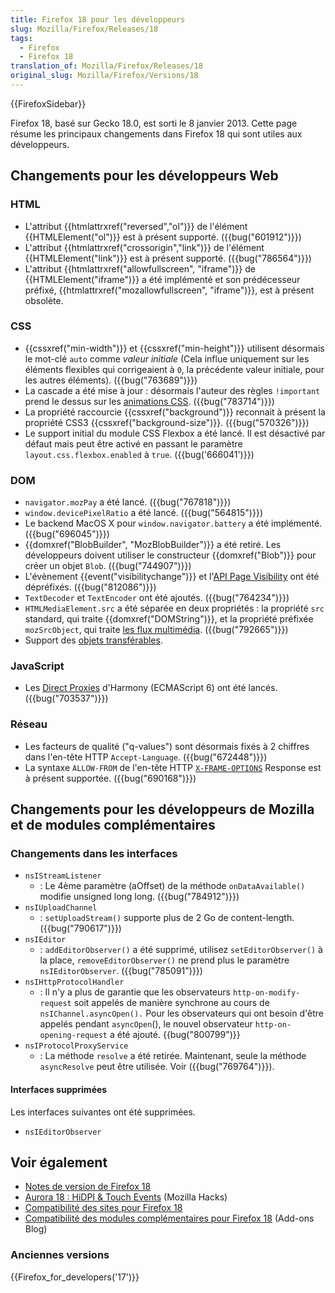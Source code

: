 ```yaml
---
title: Firefox 18 pour les développeurs
slug: Mozilla/Firefox/Releases/18
tags:
  - Firefox
  - Firefox 18
translation_of: Mozilla/Firefox/Releases/18
original_slug: Mozilla/Firefox/Versions/18
---
```

{{FirefoxSidebar}}

Firefox 18, basé sur Gecko 18.0, est sorti le 8 janvier 2013. Cette page résume les principaux changements dans Firefox 18 qui sont utiles aux développeurs.

## Changements pour les développeurs Web

### HTML

- L'attribut {{htmlattrxref("reversed","ol")}} de l'élément {{HTMLElement("ol")}} est à présent supporté. ({{bug("601912")}})
- L'attribut {{htmlattrxref("crossorigin","link")}} de l'élément {{HTMLElement("link")}} est à présent supporté. ({{bug("786564")}})
- L'attribut {{htmlattrxref("allowfullscreen", "iframe")}} de {{HTMLElement("iframe")}} a été implémenté et son prédécesseur préfixé, {{htmlattrxref("mozallowfullscreen", "iframe")}}, est à présent obsolète.

### CSS

- {{cssxref("min-width")}} et {{cssxref("min-height")}} utilisent désormais le mot-clé `auto` comme _valeur initiale_ (Cela influe uniquement sur les éléments flexibles qui corrigeaient à `0`, la précédente valeur initiale, pour les autres éléments). ({{bug("763689")}})
- La cascade a été mise à jour : désormais l'auteur des règles `!important` prend le dessus sur les [animations CSS](/fr/docs/CSS/Animations_CSS). ({{bug("783714")}})
- La propriété raccourcie {{cssxref("background")}} reconnait à présent la propriété CSS3 {{cssxref("background-size")}}. ({{bug("570326")}})
- Le support initial du module CSS Flexbox a été lancé. Il est désactivé par défaut mais peut être activé en passant le paramètre `layout.css.flexbox.enabled` à `true`. ({{bug('666041')}})

### DOM

- `navigator.mozPay` a été lancé. ({{bug("767818")}})
- `window.devicePixelRatio` a été lancé. ({{bug("564815")}})
- Le backend MacOS X pour `window.navigator.battery` a été implémenté. ({{bug("696045")}})
- {{domxref("BlobBuilder", "MozBlobBuilder")}} a été retiré. Les développeurs doivent utiliser le constructeur {{domxref("Blob")}} pour créer un objet `Blob`. ({{bug("744907")}})
- L'évènement {{event("visibilitychange")}} et l'[API Page Visibility](/fr/docs/DOM/Using_the_Page_Visibility_API) ont été dépréfixés. ({{bug("812086")}})
- `TextDecoder` et `TextEncoder` ont été ajoutés. ({{bug("764234")}})
- `HTMLMediaElement.src` a été séparée en deux propriétés : la propriété `src` standard, qui traite {{domxref("DOMString")}}, et la propriété préfixée `mozSrcObject`, qui traite [les flux multimédia](/fr/docs/WebRTC/MediaStream_API). ({{bug("792665")}})
- Support des [objets transférables](/fr/docs/DOM/Using_web_workers#Passing_data_by_transferring_.C2.A0ownership_%28transferable_objects%29).

### JavaScript

- Les [Direct Proxies](/fr/docs/JavaScript/Reference/Global_Objects/Proxy) d'Harmony (ECMAScript 6) ont été lancés. ({{bug("703537")}})

### Réseau

- Les facteurs de qualité ("q-values") sont désormais fixés à 2 chiffres dans l'en-tête HTTP `Accept-Language`. ({{bug("672448")}})
- La syntaxe `ALLOW-FROM` de l'en-tête HTTP [`X-FRAME-OPTIONS`](/fr/docs/HTTP/X-Frame-Options) Response est à présent supportée. ({{bug("690168")}})

## Changements pour les développeurs de Mozilla et de modules complémentaires

### Changements dans les interfaces

- `nsIStreamListener`
  - : Le 4ème paramètre (aOffset) de la méthode `onDataAvailable()` modifie unsigned long long. ({{bug("784912")}})
- `nsIUploadChannel`
  - : `setUploadStream()` supporte plus de 2 Go de content-length. ({{bug("790617")}})
- `nsIEditor`
  - : `addEditorObserver()` a été supprimé, utilisez `setEditorObserver()` à la place, `removeEditorObserver()` ne prend plus le paramètre `nsIEditorObserver`. ({{bug("785091")}})
- `nsIHttpProtocolHandler`
  - : Il n'y a plus de garantie que les observateurs `http-on-modify-request` soit appelés de manière synchrone au cours de `nsIChannel.asyncOpen().` Pour les observateurs qui ont besoin d'être appelés pendant `asyncOpen`(), le nouvel observateur `http-on-opening-request` a été ajouté. {{bug("800799")}}
- `nsIProtocolProxyService`
  - : La méthode `resolve` a été retirée. Maintenant, seule la méthode `asyncResolve` peut être utilisée. Voir ({{bug("769764")}}).

#### Interfaces supprimées

Les interfaces suivantes ont été supprimées.

- `nsIEditorObserver`

## Voir également

- [Notes de version de Firefox 18](http://www.mozilla.org/en-US/firefox/18.0/releasenotes/)
- [Aurora 18 : HiDPI & Touch Events](https://hacks.mozilla.org/2012/10/aurora-18-hidpi-touch-events/) (Mozilla Hacks)
- [Compatibilité des sites pour Firefox 18](/fr/docs/Site_Compatibility_for_Firefox_18)
- [Compatibilité des modules complémentaires pour Firefox 18](https://blog.mozilla.org/addons/2012/12/28/compatibility-for-firefox-18/) (Add-ons Blog)

### Anciennes versions

{{Firefox_for_developers('17')}}
